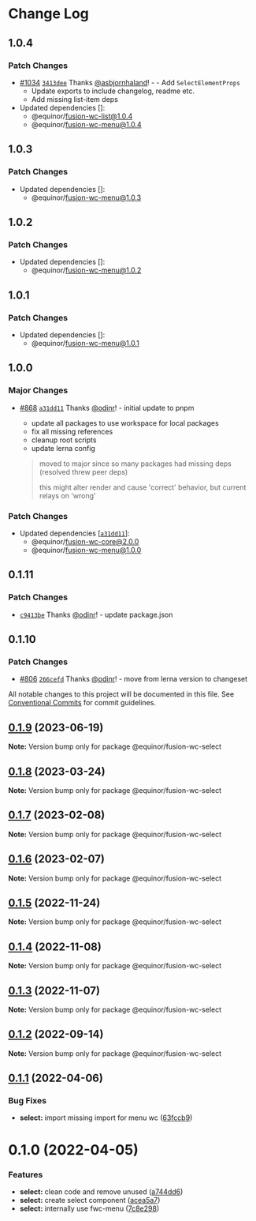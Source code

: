 # Change Log

## 1.0.4

### Patch Changes

- [#1034](https://github.com/equinor/fusion-web-components/pull/1034) [`3413dee`](https://github.com/equinor/fusion-web-components/commit/3413deef31ad7a5654bdc0329259f8d825d8c055) Thanks [@asbjornhaland](https://github.com/asbjornhaland)! - - Add `SelectElementProps`
  - Update exports to include changelog, readme etc.
  - Add missing list-item deps
- Updated dependencies []:
  - @equinor/fusion-wc-list@1.0.4
  - @equinor/fusion-wc-menu@1.0.4

## 1.0.3

### Patch Changes

- Updated dependencies []:
  - @equinor/fusion-wc-menu@1.0.3

## 1.0.2

### Patch Changes

- Updated dependencies []:
  - @equinor/fusion-wc-menu@1.0.2

## 1.0.1

### Patch Changes

- Updated dependencies []:
  - @equinor/fusion-wc-menu@1.0.1

## 1.0.0

### Major Changes

- [#868](https://github.com/equinor/fusion-web-components/pull/868) [`a31dd11`](https://github.com/equinor/fusion-web-components/commit/a31dd11a7b8f5515cc62344849b2ce765861267a) Thanks [@odinr](https://github.com/odinr)! - initial update to pnpm

  - update all packages to use workspace for local packages
  - fix all missing references
  - cleanup root scripts
  - update lerna config

  > moved to major since so many packages had missing deps (resolved threw peer deps)
  >
  > this might alter render and cause 'correct' behavior, but current relays on 'wrong'

### Patch Changes

- Updated dependencies [[`a31dd11`](https://github.com/equinor/fusion-web-components/commit/a31dd11a7b8f5515cc62344849b2ce765861267a)]:
  - @equinor/fusion-wc-core@2.0.0
  - @equinor/fusion-wc-menu@1.0.0

## 0.1.11

### Patch Changes

- [`c9413be`](https://github.com/equinor/fusion-web-components/commit/c9413beb02b168de63c2f978f121e80fe1b68614) Thanks [@odinr](https://github.com/odinr)! - update package.json

## 0.1.10

### Patch Changes

- [#806](https://github.com/equinor/fusion-web-components/pull/806) [`266cefd`](https://github.com/equinor/fusion-web-components/commit/266cefd493f898f440ce93e92e79964bbd33be59) Thanks [@odinr](https://github.com/odinr)! - move from lerna version to changeset

All notable changes to this project will be documented in this file.
See [Conventional Commits](https://conventionalcommits.org) for commit guidelines.

## [0.1.9](https://github.com/equinor/fusion-web-components/compare/@equinor/fusion-wc-select@0.1.8...@equinor/fusion-wc-select@0.1.9) (2023-06-19)

**Note:** Version bump only for package @equinor/fusion-wc-select

## [0.1.8](https://github.com/equinor/fusion-web-components/compare/@equinor/fusion-wc-select@0.1.7...@equinor/fusion-wc-select@0.1.8) (2023-03-24)

**Note:** Version bump only for package @equinor/fusion-wc-select

## [0.1.7](https://github.com/equinor/fusion-web-components/compare/@equinor/fusion-wc-select@0.1.6...@equinor/fusion-wc-select@0.1.7) (2023-02-08)

**Note:** Version bump only for package @equinor/fusion-wc-select

## [0.1.6](https://github.com/equinor/fusion-web-components/compare/@equinor/fusion-wc-select@0.1.5...@equinor/fusion-wc-select@0.1.6) (2023-02-07)

**Note:** Version bump only for package @equinor/fusion-wc-select

## [0.1.5](https://github.com/equinor/fusion-web-components/compare/@equinor/fusion-wc-select@0.1.4...@equinor/fusion-wc-select@0.1.5) (2022-11-24)

**Note:** Version bump only for package @equinor/fusion-wc-select

## [0.1.4](https://github.com/equinor/fusion-web-components/compare/@equinor/fusion-wc-select@0.1.3...@equinor/fusion-wc-select@0.1.4) (2022-11-08)

**Note:** Version bump only for package @equinor/fusion-wc-select

## [0.1.3](https://github.com/equinor/fusion-web-components/compare/@equinor/fusion-wc-select@0.1.2...@equinor/fusion-wc-select@0.1.3) (2022-11-07)

**Note:** Version bump only for package @equinor/fusion-wc-select

## [0.1.2](https://github.com/equinor/fusion-web-components/compare/@equinor/fusion-wc-select@0.1.1...@equinor/fusion-wc-select@0.1.2) (2022-09-14)

**Note:** Version bump only for package @equinor/fusion-wc-select

## [0.1.1](https://github.com/equinor/fusion-web-components/compare/@equinor/fusion-wc-select@0.1.0...@equinor/fusion-wc-select@0.1.1) (2022-04-06)

### Bug Fixes

- **select:** import missing import for menu wc ([63fccb9](https://github.com/equinor/fusion-web-components/commit/63fccb9da04ea52d0f42eaf7481a3f000348cd57))

# 0.1.0 (2022-04-05)

### Features

- **select:** clean code and remove unused ([a744dd6](https://github.com/equinor/fusion-web-components/commit/a744dd63ce12a59402368cff4937267aceca6fac))
- **select:** create select component ([acea5a7](https://github.com/equinor/fusion-web-components/commit/acea5a7c5e516bdbd61a3982b440201a60ae01d6))
- **select:** internally use fwc-menu ([7c8e298](https://github.com/equinor/fusion-web-components/commit/7c8e298aa871e81fa39a97b3eaa994ce0488ddca))
